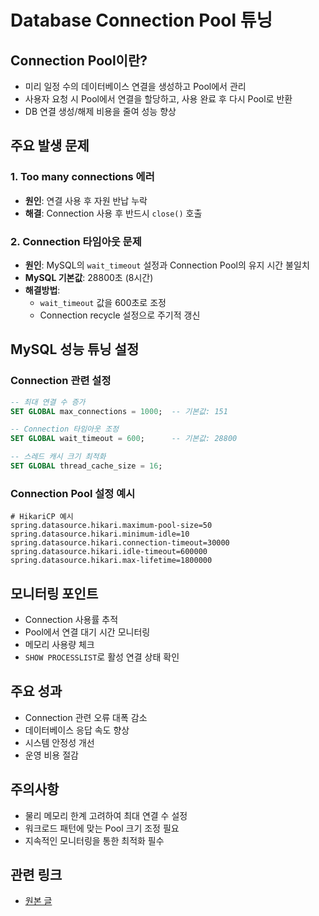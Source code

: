 # Database Connection Pool 튜닝

## Connection Pool이란?
- 미리 일정 수의 데이터베이스 연결을 생성하고 Pool에서 관리
- 사용자 요청 시 Pool에서 연결을 할당하고, 사용 완료 후 다시 Pool로 반환
- DB 연결 생성/해제 비용을 줄여 성능 향상

## 주요 발생 문제

### 1. Too many connections 에러
- **원인**: 연결 사용 후 자원 반납 누락
- **해결**: Connection 사용 후 반드시 `close()` 호출

### 2. Connection 타임아웃 문제
- **원인**: MySQL의 `wait_timeout` 설정과 Connection Pool의 유지 시간 불일치
- **MySQL 기본값**: 28800초 (8시간)
- **해결방법**:
  - `wait_timeout` 값을 600초로 조정
  - Connection recycle 설정으로 주기적 갱신

## MySQL 성능 튜닝 설정

### Connection 관련 설정
```sql
-- 최대 연결 수 증가
SET GLOBAL max_connections = 1000;  -- 기본값: 151

-- Connection 타임아웃 조정
SET GLOBAL wait_timeout = 600;      -- 기본값: 28800

-- 스레드 캐시 크기 최적화
SET GLOBAL thread_cache_size = 16;
```

### Connection Pool 설정 예시
```properties
# HikariCP 예시
spring.datasource.hikari.maximum-pool-size=50
spring.datasource.hikari.minimum-idle=10
spring.datasource.hikari.connection-timeout=30000
spring.datasource.hikari.idle-timeout=600000
spring.datasource.hikari.max-lifetime=1800000
```

## 모니터링 포인트
- Connection 사용률 추적
- Pool에서 연결 대기 시간 모니터링
- 메모리 사용량 체크
- `SHOW PROCESSLIST`로 활성 연결 상태 확인

## 주요 성과
- Connection 관련 오류 대폭 감소
- 데이터베이스 응답 속도 향상
- 시스템 안정성 개선
- 운영 비용 절감

## 주의사항
- 물리 메모리 한계 고려하여 최대 연결 수 설정
- 워크로드 패턴에 맞는 Pool 크기 조정 필요
- 지속적인 모니터링을 통한 최적화 필수

## 관련 링크
- [원본 글](https://jiku90.tistory.com/14)